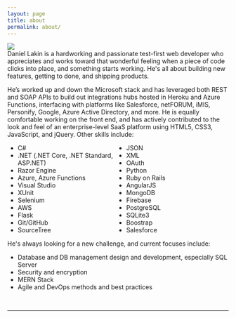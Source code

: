 ```yaml
---
layout: page
title: about
permalink: about/
---
```


<img class="col one right rounded" src="../images/bluester.jpeg">

<br/>
Daniel Lakin is a hardworking and passionate test-first web developer who appreciates and works toward that wonderful feeling when a piece of code clicks into place, and something starts working. He's all about building new features, getting to done, and shipping products.

<p>He’s worked up and down the Microsoft stack and has leveraged both REST and SOAP APIs to build out integrations hubs hosted in Heroku and Azure Functions, interfacing with platforms like Salesforce, netFORUM, iMIS, Personify, Google, Azure Active Directory, and more. He is equally comfortable working on the front end, and has actively contributed to the look and feel of an enterprise-level SaaS platform using HTML5, CSS3, JavaScript, and jQuery. Other skills include:</p>
<ul class="col-sm" style="column-count: 2">
  <li>C#</li>
  <li>.NET (.NET Core, .NET Standard, ASP.NET)</li>
  <li>Razor Engine</li>
  <li>Azure, Azure Functions</li>
  <li>Visual Studio</li>
  <li>XUnit</li>
  <li>Selenium</li>
  <li>AWS</li>
  <li>Flask</li>
  <li>Git/GitHub</li>
  <li>SourceTree</li>
  <li>JSON</li>
  <li>XML</li>
  <li>OAuth</li>
  <li>Python</li>
  <li>Ruby on Rails</li>
  <li>AngularJS</li>
  <li>MongoDB</li>
  <li>Firebase</li>
  <li>PostgreSQL</li>
  <li>SQLite3</li>
  <li>Boostrap</li>
  <li>Salesforce</li>
</ul>

He's always looking for a new challenge, and current focuses include:
<br>

<ul>
  <li>Database and DB management design and development, especially SQL Server</li>
  <li>Security and encryption</li>
  <li>MERN Stack</li>
  <li>Agile and DevOps methods and best practices</li>
</ul>


<br/>
<hr/>
<br/>
<span class="contacticon center">
	<a href="mailto:dlakin01@gmail.com"><i class="fa fa-envelope-square"></i></a>
	<a href="https://github.com/DLakin01" target="_blank"><i class="fa fa-github-square"></i></a>
	<a href="https://www.linkedin.com/in/daniellakin" target="_blank"><i class="fa fa-linkedin-square"></i></a>
	<a href="https://twitter.com/ThroughTheSands" target="_blank"><i class="fa fa-twitter-square"></i></a>
</span>
